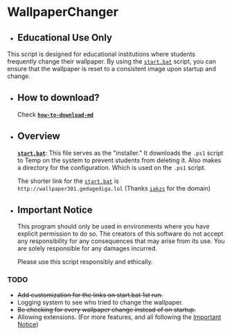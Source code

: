 # WallpaperChanger

- ## Educational Use Only

This script is designed for educational institutions where students frequently change their wallpaper. By using the [`start.bat`](https://github.com/gedagediga/WallpaperChanger/blob/main/start.bat) script, you can ensure that the wallpaper is reset to a consistent image upon startup and change.

- ## How to download?
 
  Check **[`how-to-download-md`](https://github.com/gedagediga/WallpaperChanger/blob/main/how-to-download.md)**

- ## Overview

  **[`start.bat`](https://github.com/gedagediga/WallpaperChanger/blob/main/start.bat)**: This file serves as the "installer." It downloads the `.ps1` script to Temp on the system to prevent students from deleting it. Also makes a directory for the configuration. Which is used on the `.ps1` script.

  The shorter link for the [`start.bat`](https://github.com/gedagediga/WallpaperChanger/blob/main/start.bat) is `http://wallpaper301.gedagediga.lol` (Thanks [`iakzs`](https://github.com/iakzs) for the domain)
- ## Important Notice

  This program should only be used in environments where you have explicit permission to do so. The creators of this software do not accept 
  any responsibility for any consequences that may arise from its use. You are solely responsible for any damages incurred.

  Please use this script responsibly and ethically.

### TODO
- ~~Add customization for the links on start.bat 1st run.~~
- Logging system to see who tried to change the wallpaper.
- ~~Be checking for every wallpaper change instead of on startup.~~
- Allowing extensions. (For more features, and all following the [Important Notice](https://github.com/notthecoolguyyouknow/WallpaperChanger/blob/main/README.md#important-notice))
